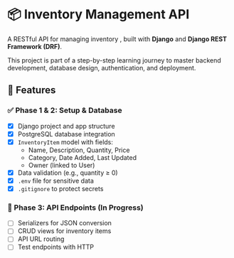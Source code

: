 # 📦 Inventory Management API

A RESTful API for managing inventory , built with **Django** and **Django REST Framework (DRF)**.

This project is part of a step-by-step learning journey to master backend development, database design, authentication, and deployment.

## 🎯 Features

### ✅ Phase 1 & 2: Setup & Database

- [x] Django project and app structure
- [x] PostgreSQL database integration
- [x] `InventoryItem` model with fields:
  - Name, Description, Quantity, Price
  - Category, Date Added, Last Updated
  - Owner (linked to User)
- [x] Data validation (e.g., quantity ≥ 0)
- [x] `.env` file for sensitive data
- [x] `.gitignore` to protect secrets

### 🚧 Phase 3: API Endpoints (In Progress)

- [ ] Serializers for JSON conversion
- [ ] CRUD views for inventory items
- [ ] API URL routing
- [ ] Test endpoints with HTTP
